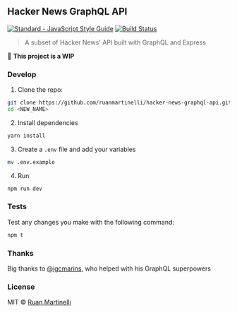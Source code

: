 ## Hacker News GraphQL API


<a href="https://standardjs.com"><img src="https://img.shields.io/badge/code_style-standard-brightgreen.svg" alt="Standard - JavaScript Style Guide"></a>
[![Build Status](https://travis-ci.org/ruanmartinelli/hacker-news-graphql-api.svg?branch=master)](https://travis-ci.org/ruanmartinelli/hacker-news-graphql-api)

> A subset of Hacker News' API built with GraphQL and Express

:construction: **This project is a WIP**

### Develop

1. Clone the repo:

```bash
git clone https://github.com/ruanmartinelli/hacker-news-graphql-api.git <NEW_NAME>
cd <NEW_NAME>
```

2. Install dependencies

```bash
yarn install
```

3. Create a `.env` file and add your variables

```bash
mv .env.example
```

4. Run

```bash
npm run dev
```

### Tests

Test any changes you make with the following command:
```bash
npm t
```

### Thanks

Big thanks to [@jgcmarins](https://github.com/jgcmarins), who helped with his GraphQL superpowers

### License

MIT © [Ruan Martinelli](http://ruanmartinelli.com)
